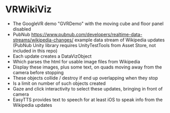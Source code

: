 # VRWikiViz

- The GoogleVR demo "GVRDemo" with the moving cube and floor panel disabled
- PubNub https://www.pubnub.com/developers/realtime-data-streams/wikipedia-changes/ example data stream of Wikipedia updates (PubNub Unity library requires UnityTestTools from Asset Store, not included in this repo)
- Each update creates a DataVizObject
- Which parses the html for usable image files from Wikipedia
- Display these images, plus some text, on quads moving away from the camera before stopping
- These objects collide / destroy if end up overlapping when they stop
- Is a limit on number of such objects created
- Gaze and click interactivity to select these updates, bringing in front of camera
- EasyTTS provides text to speech for at least iOS to speak info from the Wikipedia updates
